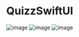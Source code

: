 # QuizzSwiftUI

![image](https://user-images.githubusercontent.com/49013250/234353190-2f1db573-0888-43dd-9a04-92d1018dd268.png)
![image](https://user-images.githubusercontent.com/49013250/234353268-b0452611-80ce-4691-b6ad-ed072a108d28.png)
![image](https://user-images.githubusercontent.com/49013250/234353412-2f5246d8-2a46-4473-8b7d-ba9d43bb3298.png)
